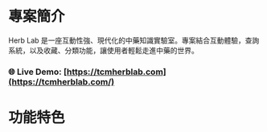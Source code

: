 # 專案簡介

Herb Lab 是一座互動性強、現代化的中藥知識實驗室。專案結合互動體驗，查詢系統，以及收藏、分類功能，讓使用者輕鬆走進中藥的世界。

### 🌐 Live Demo: [https://tcmherblab.com](https://tcmherblab.com/)

# 功能特色
